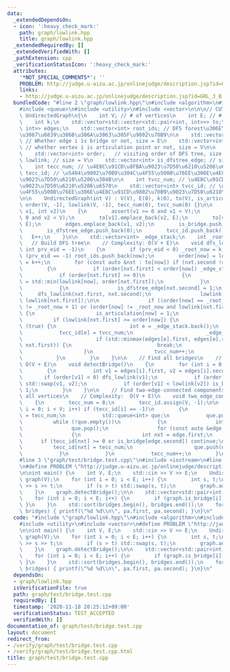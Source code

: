 ```yaml
---
data:
  _extendedDependsOn:
  - icon: ':heavy_check_mark:'
    path: graph/lowlink.hpp
    title: graph/lowlink.hpp
  _extendedRequiredBy: []
  _extendedVerifiedWith: []
  _pathExtension: cpp
  _verificationStatusIcon: ':heavy_check_mark:'
  attributes:
    '*NOT_SPECIAL_COMMENTS*': ''
    PROBLEM: http://judge.u-aizu.ac.jp/onlinejudge/description.jsp?id=GRL_3_B
    links:
    - http://judge.u-aizu.ac.jp/onlinejudge/description.jsp?id=GRL_3_B
  bundledCode: "#line 2 \"graph/lowlink.hpp\"\n#include <algorithm>\n#include <cassert>\n\
    #include <queue>\n#include <utility>\n#include <vector>\n\n\n// CUT begin\nstruct\
    \ UndirectedGraph\n{\n    int V; // # of vertices\n    int E; // # of edges\n\
    \    int k;\n    std::vector<std::vector<std::pair<int, int>>> to;\n    std::vector<std::pair<int,\
    \ int>> edges;\n    std::vector<int> root_ids; // DFS forest\u306E\u69CB\u7BC9\
    \u3067\u6839\u306B\u306A\u3063\u305F\u9802\u70B9\n\n    std::vector<int> is_bridge;\
    \ // Whether edge i is bridge or not, size = E\n    std::vector<int> is_articulation;\
    \ // whether vertex i is articulation point or not, size = V\n\n    // lowlink\n\
    \    std::vector<int> order;   // visiting order of DFS tree, size = V\n    std::vector<int>\
    \ lowlink; // size = V\n    std::vector<int> is_dfstree_edge; // size = E\n\n\
    \    int tecc_num; // \u4E8C\u91CD\u8FBA\u9023\u7D50\u6210\u5206\u6570\n    std::vector<int>\
    \ tecc_id; // \u5404\u9802\u70B9\u304C\u4F55\u500B\u76EE\u306E\u4E8C\u91CD\u8FBA\
    \u9023\u7D50\u6210\u5206\u304B\n\n    int tvcc_num; // \u4E8C\u91CD\u9802\u70B9\
    \u9023\u7D50\u6210\u5206\u6570\n    std::vector<int> tvcc_id; // \u5404\u8FBA\u304C\
    \u4F55\u500B\u76EE\u306E\u4E8C\u91CD\u9802\u70B9\u9023\u7D50\u6210\u5206\u304B\
    \n\n    UndirectedGraph(int V) : V(V), E(0), k(0), to(V), is_articulation(V, 0),\
    \ order(V, -1), lowlink(V, -1), tecc_num(0), tvcc_num(0) {}\n\n    void add_edge(int\
    \ v1, int v2)\n    {\n        assert(v1 >= 0 and v1 < V);\n        assert(v2 >=\
    \ 0 and v2 < V);\n        to[v1].emplace_back(v2, E);\n        to[v2].emplace_back(v1,\
    \ E);\n        edges.emplace_back(v1, v2);\n        is_bridge.push_back(0);\n\
    \        is_dfstree_edge.push_back(0);\n        tvcc_id.push_back(-1);\n     \
    \   E++;\n    }\n\n    std::vector<int> _edge_stack;\n    int _root_now;\n\n \
    \   // Build DFS tree\n    // Complexity: O(V + E)\n    void dfs_lowlink(int now,\
    \ int prv_eid = -1)\n    {\n        if (prv_eid < 0) _root_now = k;\n        if\
    \ (prv_eid == -1) root_ids.push_back(now);\n        order[now] = lowlink[now]\
    \ = k++;\n        for (const auto &nxt : to[now]) if (nxt.second != prv_eid)\n\
    \        {\n            if (order[nxt.first] < order[now]) _edge_stack.push_back(nxt.second);\n\
    \            if (order[nxt.first] >= 0)\n            {\n                lowlink[now]\
    \ = std::min(lowlink[now], order[nxt.first]);\n            }\n            else\n\
    \            {\n                is_dfstree_edge[nxt.second] = 1;\n           \
    \     dfs_lowlink(nxt.first, nxt.second);\n                lowlink[now] = std::min(lowlink[now],\
    \ lowlink[nxt.first]);\n\n                if ((order[now] == _root_now and order[nxt.first]\
    \ != _root_now + 1) or (order[now] != _root_now and lowlink[nxt.first] >= order[now]))\
    \ {\n                    is_articulation[now] = 1;\n                }\n      \
    \          if (lowlink[nxt.first] >= order[now]) {\n                    while\
    \ (true) {\n                        int e = _edge_stack.back();\n            \
    \            tvcc_id[e] = tvcc_num;\n                        _edge_stack.pop_back();\n\
    \                        if (std::minmax(edges[e].first, edges[e].second) == std::minmax(now,\
    \ nxt.first)) {\n                            break;\n                        }\n\
    \                    }\n                    tvcc_num++;\n                }\n \
    \           }\n        }\n    }\n\n    // Find all bridges\n    // Complexity:\
    \ O(V + E)\n    void detectBridge()\n    {\n        for (int i = 0; i < E; i++)\n\
    \        {\n            int v1 = edges[i].first, v2 = edges[i].second;\n     \
    \       if (order[v1] < 0) dfs_lowlink(v1);\n            if (order[v1] > order[v2])\
    \ std::swap(v1, v2);\n            if (order[v1] < lowlink[v2]) is_bridge[i] =\
    \ 1;\n        }\n    }\n\n    // Find two-edge-connected components and classify\
    \ all vertices\n    // Complexity:  O(V + E)\n    void two_edge_connected_components()\n\
    \    {\n        tecc_num = 0;\n        tecc_id.assign(V, -1);\n\n        for (int\
    \ i = 0; i < V; i++) if (tecc_id[i] == -1)\n        {\n            tecc_id[i]\
    \ = tecc_num;\n            std::queue<int> que;\n            que.push(i);\n  \
    \          while (!que.empty())\n            {\n                int now = que.front();\n\
    \                que.pop();\n                for (const auto &edge : to[now])\n\
    \                {\n                    int nxt = edge.first;\n              \
    \      if (tecc_id[nxt] >= 0 or is_bridge[edge.second]) continue;\n          \
    \          tecc_id[nxt] = tecc_num;\n                    que.push(nxt);\n    \
    \            }\n            }\n            tecc_num++;\n        }\n    }\n};\n\
    #line 3 \"graph/test/bridge.test.cpp\"\n#include <iostream>\n#line 6 \"graph/test/bridge.test.cpp\"\
    \n#define PROBLEM \"http://judge.u-aizu.ac.jp/onlinejudge/description.jsp?id=GRL_3_B\"\
    \n\nint main() {\n    int V, E;\n    std::cin >> V >> E;\n    UndirectedGraph\
    \ graph(V);\n    for (int i = 0; i < E; i++) {\n        int s, t;\n        std::cin\
    \ >> s >> t;\n        if (s > t) std::swap(s, t);\n        graph.add_edge(s, t);\n\
    \    }\n    graph.detectBridge();\n\n    std::vector<std::pair<int, int>> bridges;\n\
    \    for (int i = 0; i < E; i++) {\n        if (graph.is_bridge[i]) { bridges.emplace_back(graph.edges[i]);\
    \ }\n    }\n    std::sort(bridges.begin(), bridges.end());\n    for (auto pa :\
    \ bridges) { printf(\"%d %d\\n\", pa.first, pa.second); }\n}\n"
  code: "#include \"graph/lowlink.hpp\"\n#include <algorithm>\n#include <iostream>\n\
    #include <utility>\n#include <vector>\n#define PROBLEM \"http://judge.u-aizu.ac.jp/onlinejudge/description.jsp?id=GRL_3_B\"\
    \n\nint main() {\n    int V, E;\n    std::cin >> V >> E;\n    UndirectedGraph\
    \ graph(V);\n    for (int i = 0; i < E; i++) {\n        int s, t;\n        std::cin\
    \ >> s >> t;\n        if (s > t) std::swap(s, t);\n        graph.add_edge(s, t);\n\
    \    }\n    graph.detectBridge();\n\n    std::vector<std::pair<int, int>> bridges;\n\
    \    for (int i = 0; i < E; i++) {\n        if (graph.is_bridge[i]) { bridges.emplace_back(graph.edges[i]);\
    \ }\n    }\n    std::sort(bridges.begin(), bridges.end());\n    for (auto pa :\
    \ bridges) { printf(\"%d %d\\n\", pa.first, pa.second); }\n}\n"
  dependsOn:
  - graph/lowlink.hpp
  isVerificationFile: true
  path: graph/test/bridge.test.cpp
  requiredBy: []
  timestamp: '2020-11-18 20:25:12+09:00'
  verificationStatus: TEST_ACCEPTED
  verifiedWith: []
documentation_of: graph/test/bridge.test.cpp
layout: document
redirect_from:
- /verify/graph/test/bridge.test.cpp
- /verify/graph/test/bridge.test.cpp.html
title: graph/test/bridge.test.cpp
---
```

